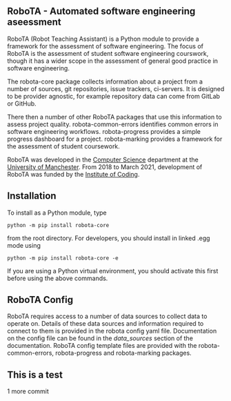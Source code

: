 RoboTA - Automated software engineering aseessment
----------------------------------------------------
RoboTA (Robot Teaching Assistant) is a Python module to provide a framework for the assessment of 
software engineering. The focus of RoboTA is the assessment of student software engineering courswork,
though it has a wider scope in the assessment of general good practice in software engineering.

The robota-core package collects information about a project from a number of sources, git repositories, 
issue trackers, ci-servers. It is designed to be provider agnostic, for example repository data can come from GitLab
or GitHub.

There then a number of other RoboTA packages that use this information to assess project quality.
robota-common-errors identifies common errors in software engineering workflows.
robota-progress provides a simple progress dashboard for a project.
robota-marking provides a framework for the assessment of student coursework.

RoboTA was developed in the [Computer Science](https://www.cs.manchester.ac.uk/) department 
at the [University of Manchester](https://www.manchester.ac.uk/).
From 2018 to March 2021, development of RoboTA was funded by the [Institute of Coding](https://ioc.cs.manchester.ac.uk/).

Installation
-------------

To install as a Python module, type

`python -m pip install robota-core`

from the root directory. 
For developers, you should install in linked .egg mode using

`python -m pip install robota-core -e`

If you are using a Python virtual environment, you should activate this first before using the above commands.

RoboTA Config
--------------

RoboTA requires access to a number of data sources to collect data to operate on. 
Details of these data sources and information required to connect to them is provided in the robota config yaml file.
Documentation on the config file can be found in the _data_sources_ section of the documentation.
RoboTA config template files are provided with the robota-common-errors, robota-progress and robota-marking packages.
 ## This is a test
1 more commit
